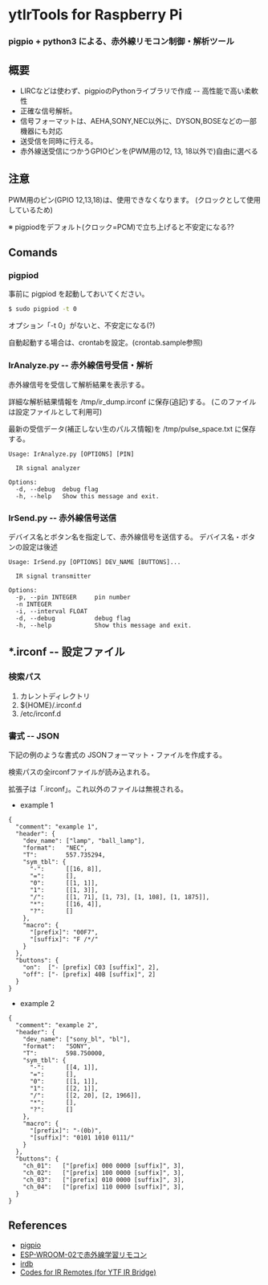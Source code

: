 # ytIrTools for Raspberry Pi
### pigpio + python3 による、赤外線リモコン制御・解析ツール

## 概要

* LIRCなどは使わず、pigpioのPythonライブラリで作成 -- 高性能で高い柔軟性
* 正確な信号解析。
* 信号フォーマットは、AEHA,SONY,NEC以外に、DYSON,BOSEなどの一部機器にも対応
* 送受信を同時に行える。
* 赤外線送受信につかうGPIOピンを(PWM用の12, 13, 18以外で)自由に選べる

## 注意

PWM用のピン(GPIO 12,13,18)は、使用できなくなります。
(クロックとして使用しているため)

※ pigpiodをデフォルト(クロック=PCM)で立ち上げると不安定になる??



## Comands

### pigpiod

事前に pigpiod を起動しておいてください。

```bash
$ sudo pigpiod -t 0
```
オプション「-t 0」がないと、不安定になる(?)

自動起動する場合は、crontabを設定。(crontab.sample参照)


### IrAnalyze.py -- 赤外線信号受信・解析

赤外線信号を受信して解析結果を表示する。

詳細な解析結果情報を
/tmp/ir_dump.irconf
に保存(追記)する。
(このファイルは設定ファイルとして利用可)

最新の受信データ(補正しない生のパルス情報)を
/tmp/pulse_space.txt
に保存する。

```
Usage: IrAnalyze.py [OPTIONS] [PIN]

  IR signal analyzer

Options:
  -d, --debug  debug flag
  -h, --help   Show this message and exit.
```


### IrSend.py -- 赤外線信号送信

デバイス名とボタン名を指定して、赤外線信号を送信する。
デバイス名・ボタンの設定は後述

```
Usage: IrSend.py [OPTIONS] DEV_NAME [BUTTONS]...

  IR signal transmitter

Options:
  -p, --pin INTEGER     pin number
  -n INTEGER
  -i, --interval FLOAT
  -d, --debug           debug flag
  -h, --help            Show this message and exit.
```


## *.irconf -- 設定ファイル

### 検索パス

1. カレントディレクトリ
2. ${HOME}/.irconf.d
3. /etc/irconf.d


### 書式 -- JSON

下記の例のような書式の JSONフォーマット・ファイルを作成する。

検索パスの全irconfファイルが読み込まれる。

拡張子は「.irconf」。これ以外のファイルは無視される。

* example 1
```
{
  "comment": "example 1",
  "header": {
    "dev_name": ["lamp", "ball_lamp"],
    "format":   "NEC",
    "T":        557.735294,
    "sym_tbl": {
      "-":      [[16, 8]],
      "=":      [],
      "0":      [[1, 1]],
      "1":      [[1, 3]],
      "/":      [[1, 71], [1, 73], [1, 108], [1, 1875]],
      "*":      [[16, 4]],
      "?":      []
    },
    "macro": {
      "[prefix]": "00F7",
      "[suffix]": "F /*/"
    }
  },
  "buttons": {
    "on":  ["- [prefix] C03 [suffix]", 2],
    "off": ["- [prefix] 40B [suffix]", 2]
  }
}
```

* example 2
```
{
  "comment": "example 2",
  "header": {
    "dev_name": ["sony_bl", "bl"],
    "format":   "SONY",
    "T":        598.750000,
    "sym_tbl": {
      "-":      [[4, 1]],
      "=":      [],
      "0":      [[1, 1]],
      "1":      [[2, 1]],
      "/":      [[2, 20], [2, 1966]],
      "*":      [],
      "?":      []
    },
    "macro": {
      "[prefix]": "-(0b)",
      "[suffix]": "0101 1010 0111/"
    }
  },
  "buttons": {
    "ch_01":   ["[prefix] 000 0000 [suffix]", 3],
    "ch_02":   ["[prefix] 100 0000 [suffix]", 3],
    "ch_03":   ["[prefix] 010 0000 [suffix]", 3],
    "ch_04":   ["[prefix] 110 0000 [suffix]", 3],
  }
}
```



## References

* [pigpio](http://abyz.me.uk/rpi/pigpio/)
* [ESP-WROOM-02で赤外線学習リモコン](https://github.com/Goji2100/IRServer)
* [irdb](http://irdb.tk/)
* [Codes for IR Remotes (for YTF IR Bridge)](https://github.com/arendst/Tasmota/wiki/Codes-for-IR-Remotes-(for-YTF-IR-Bridge))
